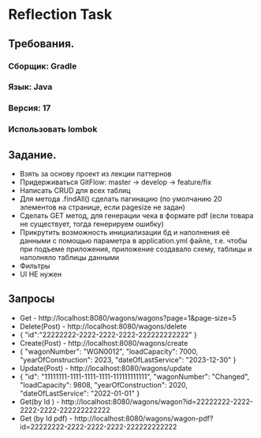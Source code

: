 # Reflection Task

## Требования.
### Сборщик:  Gradle
### Язык: Java
### Версия: 17
### Использовать lombok


## Задание.
* Взять за основу проект из лекции паттернов
* Придерживаться GitFlow: master -> develop -> feature/fix
* Написать CRUD для всех таблиц
* Для метода .findAll() сделать пагинацию (по умолчанию 20 элементов на странице, если pagesize не задан)
* Сделать GET метод, для генерации чека в формате pdf (если товара не существует, тогда генерируем ошибку)
* Прикрутить возможность инициализации бд и наполнения её данными с помощью параметра в application.yml файле, т.е. чтобы при подъеме приложения,  приложение создавало схему, таблицы и наполняло таблицы данными
* Фильтры
* UI НЕ нужен


## Запросы
* Get - http://localhost:8080/wagons/wagons?page=1&page-size=5
* Delete(Post) - http://localhost:8080/wagons/delete  
* {
  "id":"22222222-2222-2222-2222-222222222222"
  } 
* Create(Post) - http://localhost:8080/wagons/create
* {
  "wagonNumber": "WGN0012",
  "loadCapacity": 7000,
  "yearOfConstruction": 2023,
  "dateOfLastService": "2023-12-30"
  }
* Update(Post) - http://localhost:8080/wagons/update
* {
  "id": "11111111-1111-1111-1111-111111111111",
  "wagonNumber": "Changed",
  "loadCapacity": 9808,
  "yearOfConstruction": 2020,
  "dateOfLastService": "2022-01-01"
  }
* Get(by Id ) - http://localhost:8080/wagons/wagon?id=22222222-2222-2222-2222-222222222222
* Get (by Id pdf) - http://localhost:8080/wagons/wagon-pdf?id=22222222-2222-2222-2222-222222222222